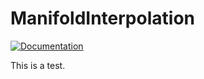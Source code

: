 # ManifoldInterpolation

[![Documentation](https://github.com/Berger-Stefan/ManifoldInterpolation/actions/workflows/documentation.yml/badge.svg)](https://berger-stefan.github.io/ManifoldInterpolation/dev/)

This is a test.
